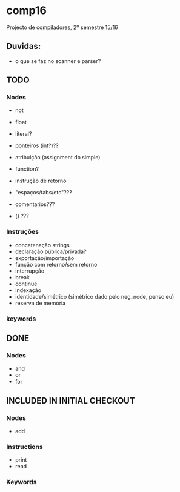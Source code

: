 # comp16

Projecto de compiladores, 2º semestre 15/16

## Duvidas:

- o que se faz no scanner e parser?

## TODO

### Nodes

- not
- float
- literal?
- ponteiros (int?)??
- atribuição (assignment do simple)
- function?
- instrução de retorno


- "espaços/tabs/etc"???
- comentarios???
- () ??? 

### Instruções

	
- concatenação strings
- declaração pública/privada?
- exportação/importação
- função com retorno/sem retorno
- interrupção
- break
- continue
- indexação
- identidade/simétrico (simétrico dado pelo neg_node, penso eu)
- reserva de memória

### keywords

## DONE

### Nodes

- and
- or
- for

## INCLUDED IN INITIAL CHECKOUT

### Nodes

- add

### Instructions

- print
- read

### Keywords
